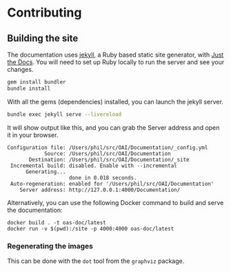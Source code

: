 # Contributing

## Building the site

The documentation uses [jekyll](https://jekyllrb.com/), a Ruby based static site generator, with [Just the Docs](https://github.com/just-the-docs/just-the-docs). You will need to set up Ruby locally to run the server and see your changes.

``` bash
gem install bundler
bundle install
```

With all the gems (dependencies) installed, you can launch the jekyll server.

``` bash
bundle exec jekyll serve --livereload
```

It will show output like this, and you can grab the Server address and open it in your browser.

```
Configuration file: /Users/phil/src/OAI/Documentation/_config.yml
            Source: /Users/phil/src/OAI/Documentation
       Destination: /Users/phil/src/OAI/Documentation/_site
 Incremental build: disabled. Enable with --incremental
      Generating...
                    done in 0.018 seconds.
 Auto-regeneration: enabled for '/Users/phil/src/OAI/Documentation'
    Server address: http://127.0.0.1:4000/Documentation/
```

Alternatively, you can use the following Docker command to build and serve the documentation:

```shell
docker build . -t oas-doc/latest
docker run -v $(pwd):/site -p 4000:4000 oas-doc/latest
```

### Regenerating the images

This can be done with the `dot` tool from the `graphviz` package.
